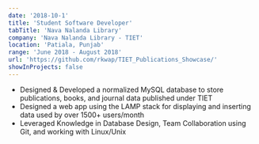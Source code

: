 ```yaml
---
date: '2018-10-1'
title: 'Student Software Developer'
tabTitle: 'Nava Nalanda Library'
company: 'Nava Nalanda Library - TIET'
location: 'Patiala, Punjab'
range: 'June 2018 - August 2018'
url: 'https://github.com/rkwap/TIET_Publications_Showcase/'
showInProjects: false
---
```


- Designed & Developed a normalized MySQL database to store publications, books, and journal data published under TIET
- Designed a web app using the LAMP stack for displaying and inserting data used by over 1500+ users/month
- Leveraged Knowledge in Database Design, Team Collaboration using Git, and working with Linux/Unix
